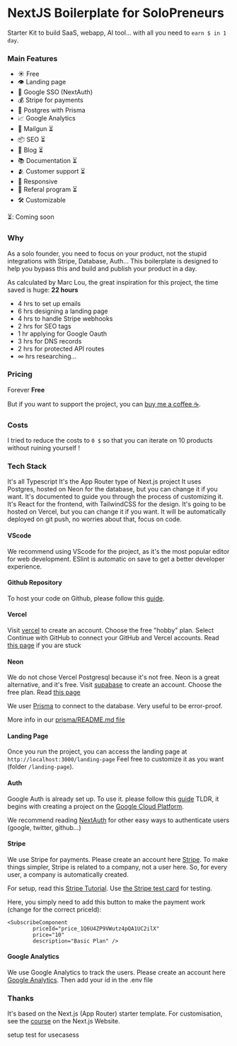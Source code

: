# NextJS Boilerplate for SoloPreneurs

Starter Kit to build SaaS, webapp, AI tool... with all you need to `earn $ in 1 day`.

### Main Features

- ☀️ Free
- 👁️ Landing page
- 🔑 Google SSO (NextAuth)
- 💰 Stripe for payments
- 📂 Postgres with Prisma 
- 📈 Google Analytics
- 📧 Mailgun ⏳
- 📦 SEO ⏳
- 📝 Blog ⏳
- 📚 Documentation ⏳
- 🫂 Customer support ⏳
- 📱 Responsive
- 🍾 Referal program ⏳
- 🛠️ Customizable

⏳: Coming soon

### Why

As a solo founder, you need to focus on your product, not the stupid integrations with Stripe, Database, Auth... This boilerplate is designed to help you bypass this and build and publish your product in a day.

As calculated by Marc Lou, the great inspiration for this project, the time saved is huge: **22 hours**

- 4 hrs to set up emails
- 6 hrs designing a landing page
- 4 hrs to handle Stripe webhooks
- 2 hrs for SEO tags
- 1 hr applying for Google Oauth
- 3 hrs for DNS records
- 2 hrs for protected API routes
- ∞ hrs researching...

### Pricing

Forever **Free**

But if you want to support the project, you can [buy me a coffee ☕️](https://patreon.com/guillim).

### Costs

I tried to reduce the costs to `0 $` so that you can iterate on 10 products without ruining yourself !

### Tech Stack

It's all Typescript
It's the App Router type of Next.js project
It uses Postgres, hosted on Neon for the database, but you can change it if you want.
It's documented to guide you through the process of customizing it.
It's React for the frontend, with TailwindCSS for the design.
It's going to be hosted on Vercel, but you can change it if you want.
It will be automatically deployed on git push, no worries about that, focus on code.

#### VScode

We recommend using VScode for the project, as it's the most popular editor for web development.
ESlint is automatic on save to get a better developer experience.

#### Github Repository

To host your code on Github, please follow this [guide](https://help.github.com/en/github/getting-started-with-github/create-a-repo).

#### Vercel

Visit [vercel](https://vercel.com/signup) to create an account. Choose the free "hobby" plan. Select Continue with GitHub to connect your GitHub and Vercel accounts. Read [this page](https://nextjs.org/learn/dashboard-app/setting-up-your-database) if you are stuck

#### Neon

We do not chose Vercel Postgresql because it's not free. Neon is a great alternative, and it's free. Visit [supabase](https://neon.tech/) to create an account. Choose the free plan. Read [this page](https://neon.tech/docs/guides/nextjs)

We user [Prisma](https://www.prisma.io/docs/getting-started/setup-prisma/start-from-scratch/relational-databases-typescript-postgresql) to connect to the database. Very useful to be error-proof.

More info in our [prisma/README.md file](prisma/README.md)

#### Landing Page
Once you run the project, you can access the landing page at `http://localhost:3000/landing-page`
Feel free to customize it as you want (folder `/landing-page`).

#### Auth
Google Auth is already set up. To use it. please follow this [guide](https://authjs.dev/getting-started/authentication/oauth) TLDR, it begins with creating a project on the [Google Cloud Platform](https://console.cloud.google.com/apis/credentials).  

We recommend reading [NextAuth](https://next-auth.js.org/getting-started/introduction) for other easy ways to authenticate users (google, twitter, github...)

#### Stripe
We use Stripe for payments. Please create an account here [Stripe](https://stripe.com/).
To make things simpler, Stripe is related to a company, not a user here. So, for every user, a company is automatically created. 

For setup, read this [Stripe Tutorial](https://medium.com/@rakeshdhariwal61/integrating-stripe-payment-gateway-in-next-js-14-a-step-by-step-guide-1bd17d164c2c). Use [the Stripe test card](https://docs.stripe.com/testing) for testing.

Here, you simply need to add this button to make the payment work (change for the correct priceId):
```react
<SubscribeComponent 
        priceId="price_1Q6U4ZP9VWutz4pQA1UC2ilX" 
        price="10" 
        description="Basic Plan" />
```

#### Google Analytics
We use Google Analytics to track the users. Please create an account here [Google Analytics](https://analytics.google.com/). Then add your id in the .env file


### Thanks

It's based on the Next.js (App Router) starter template.
For customisation, see the [course](https://nextjs.org/learn) on the Next.js Website.

setup test for usecasess